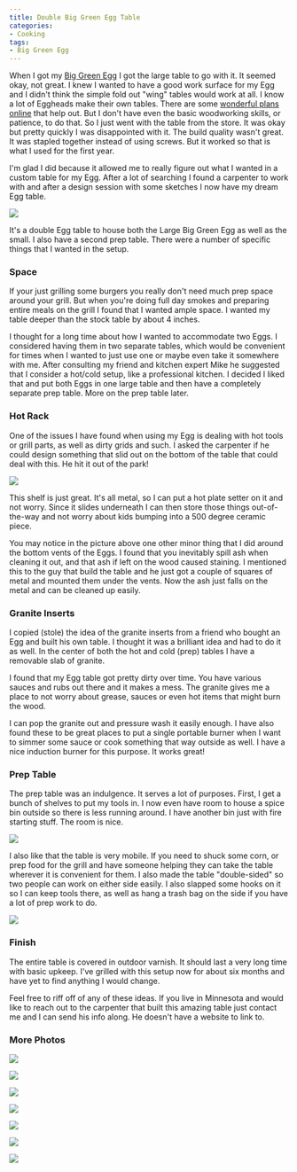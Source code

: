 ```yaml
---
title: Double Big Green Egg Table
categories:
- Cooking
tags:
- Big Green Egg
---
```


When I got my [Big Green Egg](http://biggreenegg.com/) I got the large table to go with it. It seemed okay, not great. I knew I wanted to have a good work surface for my Egg and I didn't think the simple fold out "wing" tables would work at all. I know a lot of Eggheads make their own tables. There are some [wonderful plans online](http://www.nakedwhiz.com/cart.htm) that help out. But I don't have even the basic woodworking skills, or patience, to do that. So I just went with the table from the store.
It was okay but pretty quickly I was disappointed with it. The build quality wasn't great. It was stapled together instead of using screws. But it worked so that is what I used for the first year.

I'm glad I did because it allowed me to really figure out what I wanted in a custom table for my Egg. After a lot of searching I found a carpenter to work with and after a design session with some sketches I now have my dream Egg table.

[![](/assets/posts/2011/20100829-103025-0001.jpg)](/assets/posts/2011/20100829-103025-0001.jpg)
<!-- more -->
It's a double Egg table to house both the Large Big Green Egg as well as the small. I also have a second prep table. There were a number of specific things that I wanted in the setup.

### Space

If your just grilling some burgers you really don't need much prep space around your grill. But when you're doing full day smokes and preparing entire meals on the grill I found that I wanted ample space. I wanted my table deeper than the stock table by about 4 inches.

I thought for a long time about how I wanted to accommodate two Eggs. I considered having them in two separate tables, which would be convenient for times when I wanted to just use one or maybe even take it somewhere with me. After consulting my friend and kitchen expert Mike he suggested that I consider a hot/cold setup, like a professional kitchen. I decided I liked that and put both Eggs in one large table and then have a completely separate prep table. More on the prep table later.

### Hot Rack

One of the issues I have found when using my Egg is dealing with hot tools or grill parts, as well as dirty grids and such. I asked the carpenter if he could design something that slid out on the bottom of the table that could deal with this. He hit it out of the park!

[![](/assets/posts/2011/20100829-103118-0001.jpg)](/assets/posts/2011/20100829-103118-0001.jpg)

This shelf is just great. It's all metal, so I can put a hot plate setter on it and not worry. Since it slides underneath I can then store those things out-of-the-way and not worry about kids bumping into a 500 degree ceramic piece.

You may notice in the picture above one other minor thing that I did around the bottom vents of the Eggs. I found that you inevitably spill ash when cleaning it out, and that ash if left on the wood caused staining. I mentioned this to the guy that build the table and he just got a couple of squares of metal and mounted them under the vents. Now the ash just falls on the metal and can be cleaned up easily.

### Granite Inserts

I copied (stole) the idea of the granite inserts from a friend who bought an Egg and built his own table. I thought it was a brilliant idea and had to do it as well. In the center of both the hot and cold (prep) tables I have a removable slab of granite.

I found that my Egg table got pretty dirty over time. You have various sauces and rubs out there and it makes a mess. The granite gives me a place to not worry about grease, sauces or even hot items that might burn the wood.

I can pop the granite out and pressure wash it easily enough. I have also found these to be great places to put a single portable burner when I want to simmer some sauce or cook something that way outside as well. I have a nice induction burner for this purpose. It works great!

### Prep Table

The prep table was an indulgence. It serves a lot of purposes. First, I get a bunch of shelves to put my tools in. I now even have room to house a spice bin outside so there is less running around. I have another bin just with fire starting stuff. The room is nice.

[![](/assets/posts/2011/20100829-103142-0001.jpg)](/assets/posts/2011/20100829-103142-0001.jpg)

I also like that the table is very mobile. If you need to shuck some corn, or prep food for the grill and have someone helping they can take the table wherever it is convenient for them. I also made the table "double-sided" so two people can work on either side easily. I also slapped some hooks on it so I can keep tools there, as well as hang a trash bag on the side if you have a lot of prep work to do.

[![](/assets/posts/2011/20100829-103048-0001.jpg)](/assets/posts/2011/20100829-103048-0001.jpg)

### Finish

The entire table is covered in outdoor varnish. It should last a very long time with basic upkeep. I've grilled with this setup now for about six months and have yet to find anything I would change.

Feel free to riff off of any of these ideas. If you live in Minnesota and would like to reach out to the carpenter that built this amazing table just contact me and I can send his info along. He doesn't have a website to link to.

### More Photos

[![](/assets/posts/2011/20100829-103237-0001.jpg)](/assets/posts/2011/20100829-103237-0001.jpg)

[![](/assets/posts/2011/20100829-103204-0001.jpg)](/assets/posts/2011/20100829-103204-0001.jpg)

[![](/assets/posts/2011/20100829-103109-0001.jpg)](/assets/posts/2011/20100829-103109-0001.jpg)

[![](/assets/posts/2011/20100829-103103-0001.jpg)](/assets/posts/2011/20100829-103103-0001.jpg)

[![](/assets/posts/2011/20100829-103055-0001.jpg)](/assets/posts/2011/20100829-103055-0001.jpg)

[![](/assets/posts/2011/20100829-103042-0001.jpg)](/assets/posts/2011/20100829-103042-0001.jpg)

[![](/assets/posts/2011/20100829-103034-0001.jpg)](/assets/posts/2011/20100829-103034-0001.jpg)

